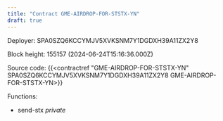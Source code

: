 ```yaml
---
title: "Contract GME-AIRDROP-FOR-STSTX-YN"
draft: true
---
```

Deployer: SPA0SZQ6KCCYMJV5XVKSNM7Y1DGDXH39A11ZX2Y8


 



Block height: 155157 (2024-06-24T15:16:36.000Z)

Source code: {{<contractref "GME-AIRDROP-FOR-STSTX-YN" SPA0SZQ6KCCYMJV5XVKSNM7Y1DGDXH39A11ZX2Y8 GME-AIRDROP-FOR-STSTX-YN>}}

Functions:

* send-stx _private_
